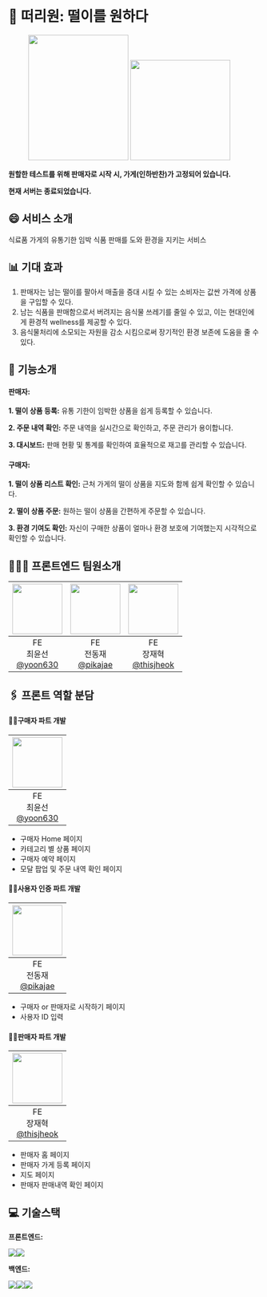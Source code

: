 # 🧺 떠리원: 떨이를 원하다
<figure class="half">
   <a href="link"><img src="https://github.com/user-attachments/assets/b724cced-654e-4f73-ad00-6bc865824c11" width="200" height="250"/></a>
   <a href="link"><img src="https://github.com/user-attachments/assets/e250b6c0-5695-4cdc-bc2a-eedc4706b2c3", width="200" height="200"/></a>
</figure>

**원할한 테스트를 위해 판매자로 시작 시, 가게(인하반찬)가 고정되어 있습니다.**

**현재 서버는 종료되었습니다.**


## 😄 서비스 소개
식료품 가게의 유통기한 임박 식품 판매를 도와 환경을 지키는 서비스


## 📊 기대 효과
1. 판매자는 남는 떨이를 팔아서 매출을 증대 시킬 수 있는 소비자는 값싼 가격에 상품을 구입할 수 있다.
2. 남는 식품을 판매함으로서 버려지는 음식물 쓰레기를 줄일 수 있고, 이는 현대인에게 환경적 wellness를 제공할 수 있다.
3. 음식물처리에 소모되는 자원을 감소 시킴으로써 장기적인 환경 보존에 도움을 줄 수 있다. 


## 🔨 기능소개 
#### 판매자:
**1. 떨이 상품 등록:** 유통 기한이 임박한 상품을 쉽게 등록할 수 있습니다.

**2. 주문 내역 확인:** 주문 내역을 실시간으로 확인하고, 주문 관리가 용이합니다.

**3. 대시보드:** 판매 현황 및 통계를 확인하여 효율적으로 재고를 관리할 수 있습니다.
   
#### 구매자:
**1. 떨이 상품 리스트 확인:** 근처 가게의 떨이 상품을 지도와 함께 쉽게 확인할 수 있습니다.

**2. 떨이 상품 주문:** 원하는 떨이 상품을 간편하게 주문할 수 있습니다.

**3. 환경 기여도 확인:** 자신이 구매한 상품이 얼마나 환경 보호에 기여했는지 시각적으로 확인할 수 있습니다.

## 🧑‍🤝‍🧑 프론트엔드 팀원소개
|<img src="https://avatars.githubusercontent.com/u/112371219?v=4" width="100" height="100"/>|<img src="https://avatars.githubusercontent.com/u/105223898?v=4" width="100" height="100"/>|<img src="https://avatars.githubusercontent.com/u/121391545?v=4" width="100" height="100"/>|
|:-:|:-:|:-:|
|FE<br/>최윤선<br/>[@yoon630](https://github.com/yoon630)|FE<br/>전동재<br/>[@pikajae](https://github.com/pikajae)|FE<br/>장재혁<br/>[@thisjheok](https://github.com/thisjheok)|

## 🖇️ 프론트 역할 분담

#### 👨‍💻구매자 파트 개발
|<img src="https://avatars.githubusercontent.com/u/112371219?v=4" width="100" height="100"/>|
|:-:|
|FE<br/>최윤선<br/>[@yoon630](https://github.com/yoon630)|
- 구매자 Home 페이지
- 카테고리 별 상품 페이지
- 구매자 예약 페이지
- 모달 팝업 및 주문 내역 확인 페이지
  
#### 👨‍💻사용자 인증 파트 개발
|<img src="https://avatars.githubusercontent.com/u/105223898?v=4" width="100" height="100"/>|
|:-:|
|FE<br/>전동재<br/>[@pikajae](https://github.com/pikajae)|
- 구매자 or 판매자로 시작하기 페이지
- 사용자 ID 입력
  
#### 👨‍💻판매자 파트 개발
|<img src="https://avatars.githubusercontent.com/u/121391545?v=4" width="100" height="100"/>|
|:-:|
|FE<br/>장재혁<br/>[@thisjheok](https://github.com/thisjheok)|
- 판매자 홈 페이지
- 판매자 가게 등록 페이지
- 지도 페이지
- 판매자 판매내역 확인 페이지


## 💻 기술스택
**프론트엔드:**

<img src="https://img.shields.io/badge/javascript-F7DF1E?style=for-the-badge&logo=javascript&logoColor=black"><img src="https://img.shields.io/badge/react-61DAFB?style=for-the-badge&logo=react&logoColor=black">

**백엔드:**

<img src="https://img.shields.io/badge/python-3776AB?style=for-the-badge&logo=python&logoColor=white"><img src="https://img.shields.io/badge/django-092E20?style=for-the-badge&logo=django&logoColor=white"><img src="https://img.shields.io/badge/mysql-4479A1?style=for-the-badge&logo=mysql&logoColor=white">
